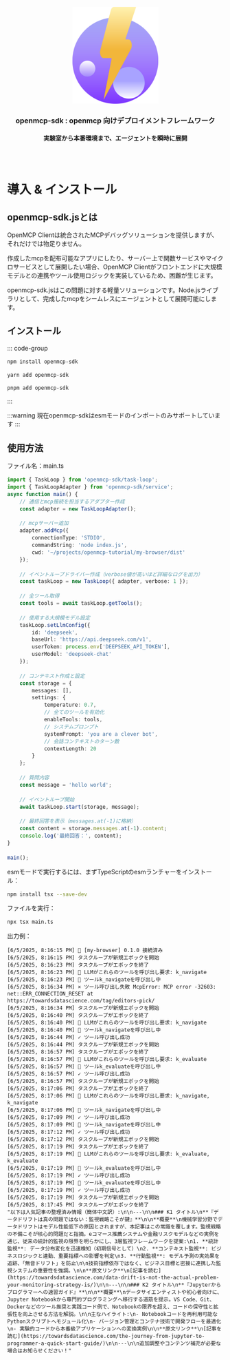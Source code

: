 <div align="center" style="margin-bottom: 30px; border-radius: .5em; border: 1px solid var(--vp-c-brand-2); background-color: var(--vp-bg-brand-2); padding: 30px 10px;">

<img src="/images/icons/openmcp-sdk.svg" width="200px"/>

<h3>openmcp-sdk : openmcp 向けデプロイメントフレームワーク</h3>
<h4>実験室から本番環境まで、エージェントを瞬時に展開</h4>

</div>

# 導入 & インストール

## openmcp-sdk.jsとは

OpenMCP Clientは統合されたMCPデバッグソリューションを提供しますが、それだけでは物足りません。

作成したmcpを配布可能なアプリにしたり、サーバー上で関数サービスやマイクロサービスとして展開したい場合、OpenMCP Clientがフロントエンドに大規模モデルとの連携やツール使用ロジックを実装しているため、困難が生じます。

openmcp-sdk.jsはこの問題に対する軽量ソリューションです。Node.jsライブラリとして、完成したmcpをシームレスにエージェントとして展開可能にします。

## インストール

::: code-group
```bash [npm]
npm install openmcp-sdk
```

```bash [yarn]
yarn add openmcp-sdk
```

```bash [pnpm]
pnpm add openmcp-sdk
```
:::

:::warning
現在openmcp-sdkはesmモードのインポートのみサポートしています
:::

## 使用方法

ファイル名：main.ts

```typescript
import { TaskLoop } from 'openmcp-sdk/task-loop';
import { TaskLoopAdapter } from 'openmcp-sdk/service';
async function main() {
    // 通信とmcp接続を担当するアダプター作成
    const adapter = new TaskLoopAdapter();

    // mcpサーバー追加
    adapter.addMcp({
        connectionType: 'STDIO',
        commandString: 'node index.js',
        cwd: '~/projects/openmcp-tutorial/my-browser/dist'
    });

    // イベントループドライバー作成（verbose値が高いほど詳細なログを出力）
    const taskLoop = new TaskLoop({ adapter, verbose: 1 });

    // 全ツール取得
    const tools = await taskLoop.getTools();

    // 使用する大規模モデル設定
    taskLoop.setLlmConfig({
        id: 'deepseek',
        baseUrl: 'https://api.deepseek.com/v1',
        userToken: process.env['DEEPSEEK_API_TOKEN'],
        userModel: 'deepseek-chat'
    });

    // コンテキスト作成と設定
    const storage = {
        messages: [],
        settings: {
            temperature: 0.7,
            // 全てのツールを有効化
            enableTools: tools,
            // システムプロンプト
            systemPrompt: 'you are a clever bot',
            // 会話コンテキストのターン数
            contextLength: 20
        }
    };

    // 質問内容
    const message = 'hello world';

    // イベントループ開始
    await taskLoop.start(storage, message);

    // 最終回答を表示（messages.at(-1)に格納）
    const content = storage.messages.at(-1).content;
    console.log('最終回答：', content);
} 

main();
```

esmモードで実行するには、まずTypeScriptのesmランチャーをインストール：

```bash
npm install tsx --save-dev
```

ファイルを実行：

```bash
npx tsx main.ts
```

出力例：

```
[6/5/2025, 8:16:15 PM] 🚀 [my-browser] 0.1.0 接続済み
[6/5/2025, 8:16:15 PM] タスクループが新規エポックを開始
[6/5/2025, 8:16:23 PM] タスクループがエポックを終了
[6/5/2025, 8:16:23 PM] 🤖 LLMがこれらのツールを呼び出し要求: k_navigate
[6/5/2025, 8:16:23 PM] 🔧 ツールk_navigateを呼び出し中
[6/5/2025, 8:16:34 PM] × ツール呼び出し失敗 McpError: MCP error -32603: net::ERR_CONNECTION_RESET at https://towardsdatascience.com/tag/editors-pick/
[6/5/2025, 8:16:34 PM] タスクループが新規エポックを開始
[6/5/2025, 8:16:40 PM] タスクループがエポックを終了
[6/5/2025, 8:16:40 PM] 🤖 LLMがこれらのツールを呼び出し要求: k_navigate
[6/5/2025, 8:16:40 PM] 🔧 ツールk_navigateを呼び出し中
[6/5/2025, 8:16:44 PM] ✓ ツール呼び出し成功
[6/5/2025, 8:16:44 PM] タスクループが新規エポックを開始
[6/5/2025, 8:16:57 PM] タスクループがエポックを終了
[6/5/2025, 8:16:57 PM] 🤖 LLMがこれらのツールを呼び出し要求: k_evaluate
[6/5/2025, 8:16:57 PM] 🔧 ツールk_evaluateを呼び出し中
[6/5/2025, 8:16:57 PM] ✓ ツール呼び出し成功
[6/5/2025, 8:16:57 PM] タスクループが新規エポックを開始
[6/5/2025, 8:17:06 PM] タスクループがエポックを終了
[6/5/2025, 8:17:06 PM] 🤖 LLMがこれらのツールを呼び出し要求: k_navigate, k_navigate
[6/5/2025, 8:17:06 PM] 🔧 ツールk_navigateを呼び出し中
[6/5/2025, 8:17:09 PM] ✓ ツール呼び出し成功
[6/5/2025, 8:17:09 PM] 🔧 ツールk_navigateを呼び出し中
[6/5/2025, 8:17:12 PM] ✓ ツール呼び出し成功
[6/5/2025, 8:17:12 PM] タスクループが新規エポックを開始
[6/5/2025, 8:17:19 PM] タスクループがエポックを終了
[6/5/2025, 8:17:19 PM] 🤖 LLMがこれらのツールを呼び出し要求: k_evaluate, k_evaluate
[6/5/2025, 8:17:19 PM] 🔧 ツールk_evaluateを呼び出し中
[6/5/2025, 8:17:19 PM] ✓ ツール呼び出し成功
[6/5/2025, 8:17:19 PM] 🔧 ツールk_evaluateを呼び出し中
[6/5/2025, 8:17:19 PM] ✓ ツール呼び出し成功
[6/5/2025, 8:17:19 PM] タスクループが新規エポックを開始
[6/5/2025, 8:17:45 PM] タスクループがエポックを終了
"以下は人気記事の整理済み情報（簡体中文訳）:\n\n---\n\n### K1 タイトル\n**『データドリフトは真の問題ではない：監視戦略こそが鍵』**\n\n**概要**\n機械学習分野でデータドリフトはモデル性能低下の原因とされますが、本記事はこの常識を覆します。監視戦略の不備こそが核心的問題だと指摘。eコマース推薦システムや金融リスクモデルなどの実例を通じ、従来の統計的監視の限界を明らかにし、3層監視フレームワークを提案:\n1. **統計監視**: データ分布変化を迅速検知（初期信号として）\n2. **コンテキスト監視**: ビジネスロジックと連動、重要指標への影響を判定\n3. **行動監視**: モデル予測の実効果を追跡、「無音ドリフト」を防止\n\n技術指標依存ではなく、ビジネス目標と密接に連携した監視システムの重要性を強調。\n\n**原文リンク**\n[記事を読む](https://towardsdatascience.com/data-drift-is-not-the-actual-problem-your-monitoring-strategy-is/)\n\n---\n\n### K2 タイトル\n**『Jupyterからプログラマーへの速習ガイド』**\n\n**概要**\nデータサイエンティストや初心者向けに、Jupyter Notebookから専門的プログラミングへ移行する道筋を提示。VS Code、Git、Dockerなどのツール推奨と実践コード例で、Notebookの限界を超え、コードの保守性と拡張性を向上させる方法を解説。\n\n主なハイライト:\n- Notebookコードを再利用可能なPythonスクリプトへモジュール化\n- バージョン管理とコンテナ技術で開発フローを最適化\n- 実験的コードから本番級アプリケーションへの変換実例\n\n**原文リンク**\n[記事を読む](https://towardsdatascience.com/the-journey-from-jupyter-to-programmer-a-quick-start-guide/)\n\n---\n\n追加調整やコンテンツ補充が必要な場合はお知らせください！"